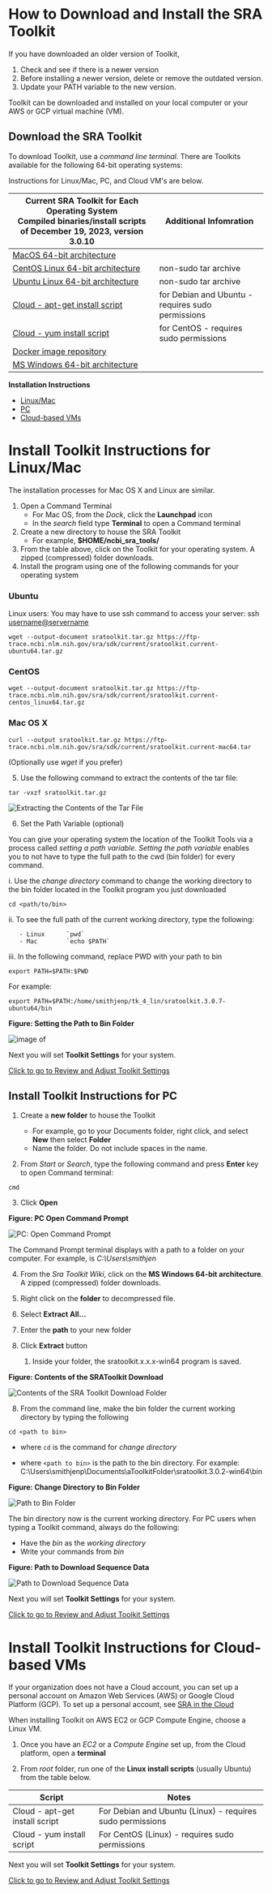 # How to Download and Install the SRA Toolkit 

If you have downloaded an older version of Toolkit, 
1. Check and see if there is a newer version
2. Before installing a newer version, delete or remove the outdated version.
3. Update your PATH variable to the new version.

Toolkit can be downloaded and installed on your local computer or your AWS or GCP virtual machine (VM).   

## Download the SRA Toolkit 

To download Toolkit, use a _command line terminal_. There are Toolkits available for the following 64-bit operating systems: 

 Instructions for Linux/Mac, PC, and Cloud VM's are below.


| Current SRA Toolkit for Each Operating System <br> Compiled binaries/install scripts of December 19, 2023, version 3.0.10 | Additional Infomration |
| --- | --- | 
| [MacOS 64-bit architecture](https://ftp-trace.ncbi.nlm.nih.gov/sra/sdk/3.0.2/sratoolkit.3.0.2-mac64.tar.gz)  |   |
| [CentOS Linux 64-bit architecture](https://ftp-trace.ncbi.nlm.nih.gov/sra/sdk/3.0.2/sratoolkit.3.0.2-centos_linux64.tar.gz)     | non-sudo tar archive  | 
| [Ubuntu Linux 64-bit architecture](https://ftp-trace.ncbi.nlm.nih.gov/sra/sdk/3.0.2/sratoolkit.3.0.2-ubuntu64.tar.gz)    | non-sudo tar archive  | 
| [Cloud - apt-get install script](https://ftp-trace.ncbi.nlm.nih.gov/sra/sdk/3.0.2/setup-apt.sh)    | for Debian and Ubuntu - requires sudo permissions  | 
| [Cloud - yum install script](https://ftp-trace.ncbi.nlm.nih.gov/sra/sdk/3.0.2/setup-yum.sh)   | for CentOS - requires sudo permissions  | 
| [Docker image repository](https://hub.docker.com/r/ncbi/sra-tools)   |   | 
| [MS Windows 64-bit architecture](https://ftp-trace.ncbi.nlm.nih.gov/sra/sdk/3.0.2/sratoolkit.3.0.2-win64.zip) |   |  

**Installation Instructions**
* [Linux/Mac](#-Install-Toolkit-Instructions-for-Linux/Mac)
* [PC](#-Install-Toolkit-Instructions-for-Linux/Mac) 
* [Cloud-based VMs](#-Install-Toolkit-Instructions-for-Cloud/-based-VMs) 

# Install Toolkit Instructions for Linux/Mac 

The installation processes for Mac OS X and Linux are similar. 

1. Open a Command Terminal
    - For Mac OS, from the _Dock_, click the **Launchpad** icon
    - In the _search_ field type **Terminal** to open a Command terminal
2. Create a new directory to house the SRA Toolkit
    - For example, **$HOME/ncbi_sra_tools/**
3. From the table above, click on the Toolkit for your operating system.  A zipped (compressed) folder downloads.
4. Install the program using one of the following commands for your operating system 

### **Ubuntu** 

Linux users: You may have to use ssh command to access your server: ssh <username@servername>

   `wget --output-document sratoolkit.tar.gz https://ftp-trace.ncbi.nlm.nih.gov/sra/sdk/current/sratoolkit.current-ubuntu64.tar.gz`

### **CentOS**

`wget --output-document sratoolkit.tar.gz https://ftp-trace.ncbi.nlm.nih.gov/sra/sdk/current/sratoolkit.current-centos_linux64.tar.gz`

### **Mac OS X**

`curl --output sratoolkit.tar.gz https://ftp-trace.ncbi.nlm.nih.gov/sra/sdk/current/sratoolkit.current-mac64.tar`

(Optionally use _wget_ if you prefer) 

5. Use the following command to extract the contents of the tar file: 

`tar -vxzf sratoolkit.tar.gz`

![Extracting the Contents of the Tar File](images/01/downloadingTK.png)



6. Set the Path Variable (optional)

You can give your operating system the location of the Toolkit Tools via a process called _setting a path variable_. _Setting the path variable_  enables you to not have to type the full path to the cwd (bin folder) for every command.

   i. Use the _change directory_ command to change the working directory to the bin folder located in the Toolkit program you just downloaded
  
`cd <path/to/bin>`

   ii. To see the full path of the current working directory, type the following:

       - Linux 		`pwd`
       - Mac 	  	`echo $PATH`

   iii.  In the following command, replace PWD with your path to bin 

    

`export PATH=$PATH:$PWD`

For example: 

`export PATH=$PATH:/home/smithjenp/tk_4_lin/sratoolkit.3.0.7-ubuntu64/bin` 

**Figure: Setting the Path to Bin Folder**

![image of ](images/01/exportpath.png)

Next you will set **Toolkit Settings** for your system. 

[Click to go to Review and Adjust Toolkit Settings](02.-Review-and-Adjust-Toolkit-Settings.html)

## Install Toolkit Instructions for PC
1. Create a **new folder** to house the Toolkit  
   - For example, go to your Documents folder, right click, and select **New** then select **Folder**
   - Name the folder. Do not include spaces in the name.  

2. From _Start_ or _Search_, type the following command and press **Enter** key to open Command terminal: 

`cmd` 

3. Click **Open**

**Figure: PC Open Command Prompt**

![PC: Open Command Prompt](images/01/commandprompt.png)

The Command Prompt terminal displays with a path to a folder on your computer. For example, is _C:\Users\smithjen_

4. From the _Sra Toolkit Wiki_, click on the **MS Windows 64-bit architecture**.  A zipped (compressed) folder downloads.  

5. Right click on the **folder** to decompressed file.
6. Select **Extract All…**

7. Enter the **path** to your new folder 

8. Click **Extract** button 
   1. Inside your folder, the sratoolkit.x.x.x-win64 program is saved.

**Figure: Contents of the SRAToolkit Download**

![Contents of the SRA Toolkit Download Folder](images/01/binfolder.png)

8. From the command line, make the bin folder the current working directory by typing the following 

`cd <path to bin>` 

 - where `cd` is the command for _change directory_ 

 - where `<path to bin>` is the path to the bin directory. For example: <br>  C:\Users\smithjenp\Documents\aToolkitFolder\sratoolkit.3.0.2-win64\bin

**Figure: Change Directory to Bin Folder**

![Path to Bin Folder](images/01/bin_is_cwd.png)

The bin directory now is the current working directory. For PC users when typing a Toolkit command, always do the following:  

- Have the _bin_ as the _working directory_ 
- Write your commands from _bin_

**Figure: Path to Download Sequence Data**

![Path to Download Sequence Data](images/01/writecommandsfrombin.png)

Next you will set **Toolkit Settings** for your system.
 

[Click to go to Review and Adjust Toolkit Settings](02.-Review-and-Adjust-Toolkit-Settings.html)

# Install Toolkit Instructions for Cloud-based VMs

If your organization does not have a Cloud account, you can set up a personal account on Amazon Web Services (AWS) or Google Cloud Platform (GCP). To set up a personal account, see [SRA in the Cloud](https://www.ncbi.nlm.nih.gov/sra/docs/sra-cloud/)


When installing Toolkit on AWS EC2 or GCP Compute Engine, choose a Linux VM. 

1. Once you have an _EC2_ or a _Compute Engine_ set up, from the Cloud platform, open a **terminal** 

2. From _root_ folder, run one of the **Linux install scripts** (usually Ubuntu) from the table below.

| Script | Notes | 
| --- | --- | 
| Cloud - apt-get install script   | For Debian and Ubuntu (Linux) - requires sudo permissions  | 
| Cloud - yum install script  | For CentOS (Linux) - requires sudo permissions  | 

Next you will set **Toolkit Settings** for your system.

[Click to go to Review and Adjust Toolkit Settings](02.-Review-and-Adjust-Toolkit-Settings.html)
